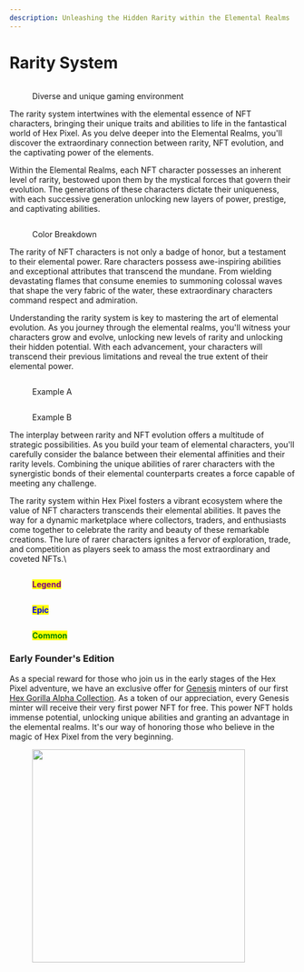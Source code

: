 ```yaml
---
description: Unleashing the Hidden Rarity within the Elemental Realms
---
```


# Rarity System

<figure><img src="../../../.gitbook/assets/aaa.png" alt=""><figcaption><p>Diverse and unique gaming environment</p></figcaption></figure>

The rarity system intertwines with the elemental essence of NFT characters, bringing their unique traits and abilities to life in the fantastical world of Hex Pixel. As you delve deeper into the Elemental Realms, you'll discover the extraordinary connection between rarity, NFT evolution, and the captivating power of the elements.

Within the Elemental Realms, each NFT character possesses an inherent level of rarity, bestowed upon them by the mystical forces that govern their evolution. The generations of these characters dictate their uniqueness, with each successive generation unlocking new layers of power, prestige, and captivating abilities.

<figure><img src="../../../.gitbook/assets/layout.png" alt=""><figcaption><p>Color Breakdown</p></figcaption></figure>

The rarity of NFT characters is not only a badge of honor, but a testament to their elemental power. Rare characters possess awe-inspiring abilities and exceptional attributes that transcend the mundane. From wielding devastating flames that consume enemies to summoning colossal waves that shape the very fabric of the water, these extraordinary characters command respect and admiration.

Understanding the rarity system is key to mastering the art of elemental evolution. As you journey through the elemental realms, you'll witness your characters grow and evolve, unlocking new levels of rarity and unlocking their hidden potential. With each advancement, your characters will transcend their previous limitations and reveal the true extent of their elemental power.

<div>

<figure><img src="../../../.gitbook/assets/GanjaPirate_None_9f9ce30e-6759-40aa-953a-9455022bcff4.png" alt=""><figcaption><p>Example A</p></figcaption></figure>

 

<figure><img src="../../../.gitbook/assets/GanjaPirate_None_9f9ce30e-6759-40aa-953a-9455022bcff4-a.png" alt=""><figcaption><p>Example B</p></figcaption></figure>

</div>

The interplay between rarity and NFT evolution offers a multitude of strategic possibilities. As you build your team of elemental characters, you'll carefully consider the balance between their elemental affinities and their rarity levels. Combining the unique abilities of rarer characters with the synergistic bonds of their elemental counterparts creates a force capable of meeting any challenge.

The rarity system within Hex Pixel fosters a vibrant ecosystem where the value of NFT characters transcends their elemental abilities. It paves the way for a dynamic marketplace where collectors, traders, and enthusiasts come together to celebrate the rarity and beauty of these remarkable creations. The lure of rarer characters ignites a fervor of exploration, trade, and competition as players seek to amass the most extraordinary and coveted NFTs.\


<div>

<figure><img src="../../../.gitbook/assets/a-1.png" alt=""><figcaption><p><mark style="color:purple;"><strong>Legend</strong></mark></p></figcaption></figure>

 

<figure><img src="../../../.gitbook/assets/a-2.jpg" alt=""><figcaption><p><mark style="color:blue;"><strong>Epic</strong></mark></p></figcaption></figure>

 

<figure><img src="../../../.gitbook/assets/a-3.png" alt=""><figcaption><p><mark style="color:green;"><strong>Common</strong></mark></p></figcaption></figure>

</div>

### Early Founder's Edition

As a special reward for those who join us in the early stages of the Hex Pixel adventure, we have an exclusive offer for [Genesis](../../hex-gorilla-collection/genesis.md) minters of our first [Hex Gorilla Alpha Collection](../../hex-gorilla-collection/alpha/). As a token of our appreciation, every Genesis minter will receive their very first power NFT for free. This power NFT holds immense potential, unlocking unique abilities and granting an advantage in the elemental realms. It's our way of honoring those who believe in the magic of Hex Pixel from the very beginning.&#x20;

<figure><img src="../../../.gitbook/assets/98.png" alt="" width="375"><figcaption></figcaption></figure>

